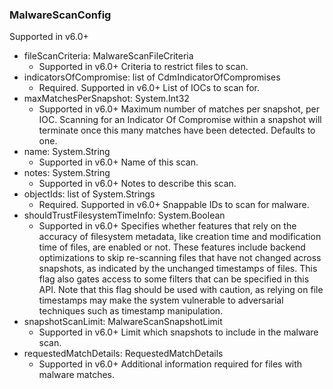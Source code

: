 ### MalwareScanConfig
Supported in v6.0+

- fileScanCriteria: MalwareScanFileCriteria
  - Supported in v6.0+
  Criteria to restrict files to scan.
- indicatorsOfCompromise: list of CdmIndicatorOfCompromises
  - Required. Supported in v6.0+
  List of IOCs to scan for.
- maxMatchesPerSnapshot: System.Int32
  - Supported in v6.0+
  Maximum number of matches per snapshot, per IOC.  Scanning for an Indicator Of Compromise within a snapshot will terminate once this many matches have been detected. Defaults to one.
- name: System.String
  - Supported in v6.0+
  Name of this scan.
- notes: System.String
  - Supported in v6.0+
  Notes to describe this scan.
- objectIds: list of System.Strings
  - Required. Supported in v6.0+
  Snappable IDs to scan for malware.
- shouldTrustFilesystemTimeInfo: System.Boolean
  - Supported in v6.0+
  Specifies whether features that rely on the accuracy of filesystem metadata, like creation time and modification time of files, are enabled or not. These features include backend optimizations to skip re-scanning files that have not changed across snapshots, as indicated by the unchanged timestamps of files. This flag also gates access to some filters that can be specified in this API. Note that this flag should be used with caution, as relying on file timestamps may make the system vulnerable to adversarial techniques such as timestamp manipulation.
- snapshotScanLimit: MalwareScanSnapshotLimit
  - Supported in v6.0+
  Limit which snapshots to include in the malware scan.
- requestedMatchDetails: RequestedMatchDetails
  - Supported in v6.0+
  Additional information required for files with malware matches.
